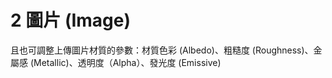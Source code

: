 # 2 圖片 (Image)

且也可調整上傳圖片材質的參數：材質色彩 (Albedo)、粗糙度 (Roughness)、金屬感 (Metallic)、透明度（Alpha）、發光度 (Emissive)
